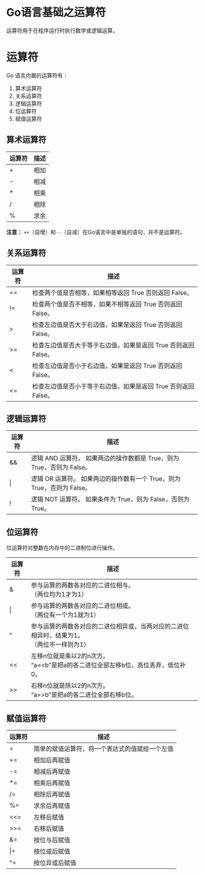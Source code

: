 # Go语言基础之运算符

运算符用于在程序运行时执行数学或逻辑运算。

# 运算符

Go 语言内置的运算符有：

1. 算术运算符
2. 关系运算符
3. 逻辑运算符
4. 位运算符
5. 赋值运算符

## 算术运算符

| 运算符 | 描述  |
| --- | --- |
| +   | 相加  |
| -   | 相减  |
| *   | 相乘  |
| /   | 相除  |
| %   | 求余  |

**注意：** `++`（自增）和`--`（自减）在Go语言中是单独的语句，并不是运算符。

## 关系运算符

| 运算符 | 描述                                    |
| --- | ------------------------------------- |
| ==  | 检查两个值是否相等，如果相等返回 True 否则返回 False。     |
| !=  | 检查两个值是否不相等，如果不相等返回 True 否则返回 False。   |
| >   | 检查左边值是否大于右边值，如果是返回 True 否则返回 False。   |
| >=  | 检查左边值是否大于等于右边值，如果是返回 True 否则返回 False。 |
| <   | 检查左边值是否小于右边值，如果是返回 True 否则返回 False。   |
| <=  | 检查左边值是否小于等于右边值，如果是返回 True 否则返回 False。 |

## 逻辑运算符

| 运算符 | 描述                                             |
| --- | ---------------------------------------------- |
| &&  | 逻辑 AND 运算符。 如果两边的操作数都是 True，则为 True，否则为 False。 |
| \|  | 逻辑 OR 运算符。 如果两边的操作数有一个 True，则为 True，否则为 False。 |
| !   | 逻辑 NOT 运算符。 如果条件为 True，则为 False，否则为 True。      |

## 位运算符

位运算符对整数在内存中的二进制位进行操作。

| 运算符 | 描述                                                |
| --- | ------------------------------------------------- |
| &   | 参与运算的两数各对应的二进位相与。<br>（两位均为1才为1）                   |
| \|  | 参与运算的两数各对应的二进位相或。<br>（两位有一个为1就为1）                 |
| ^   | 参与运算的两数各对应的二进位相异或，当两对应的二进位相异时，结果为1。<br>（两位不一样则为1） |
| <<  | 左移n位就是乘以2的n次方。<br>“a<<b”是把a的各二进位全部左移b位，高位丢弃，低位补0。 |
| >>  | 右移n位就是除以2的n次方。<br>“a>>b”是把a的各二进位全部右移b位。           |

## 赋值运算符

| 运算符 | 描述                      |
| --- | ----------------------- |
| =   | 简单的赋值运算符，将一个表达式的值赋给一个左值 |
| +=  | 相加后再赋值                  |
| -=  | 相减后再赋值                  |
| *=  | 相乘后再赋值                  |
| /=  | 相除后再赋值                  |
| %=  | 求余后再赋值                  |
| <<= | 左移后赋值                   |
| >>= | 右移后赋值                   |
| &=  | 按位与后赋值                  |
| \|= | 按位或后赋值                  |
| ^=  | 按位异或后赋值                 |
